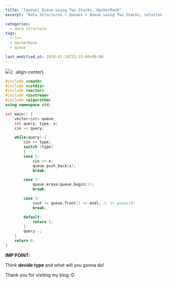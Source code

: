 ```yaml
---
title: "[queue] Queue using Two Stacks, HackerRank"
excerpt: "Data Structures > Queues > Queue using Two Stacks, solution in cpp"

categories:
  - data structure
tags:
  - C++
  - HackerRank
  - queue

last_modified_at: 2020-01-29T22:15:00+09:00
---
```

![](https://eliotjang.github.io/assets/images/c++/queue-using-two-stacks.png){: .align-center}  

```cpp
#include <cmath>
#include <cstdio>
#include <vector>
#include <iostream>
#include <algorithm>
using namespace std;

int main() {
    vector<int> queue;
    int query, type, x;
    cin >> query;

    while(query) {
        cin >> type;
        switch (type)
        {
        case 1:
            cin >> x;
            queue.push_back(x);
            break;

        case 2:
            queue.erase(queue.begin());
            break;

        case 3:
            cout << queue.front() << endl; // or queue[0]
            break;

        default:
            return 1;
        }
        query--;
    }
    return 0;
}
```

**IMP POINT:**  

Think **devide type** and what will you gonna do!

Thank you for visiting my blog :D
